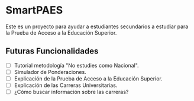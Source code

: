 # SmartPAES

Este es un proyecto para ayudar a estudiantes secundarios a estudiar para la
Prueba de Acceso a la Educación Superior.

## Futuras Funcionalidades

- [ ] Tutorial metodología "No estudies como Nacional".
- [ ] Simulador de Ponderaciones.
- [ ] Explicación de la Prueba de Acceso a la Educación Superior.
- [ ] Explicación de las Carreras Universitarias.
- [ ] ¿Cómo buscar información sobre las carreras?
